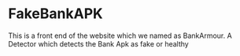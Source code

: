 # FakeBankAPK
This is a front end of the website which we named as BankArmour. A Detector which detects the Bank Apk as fake or healthy
